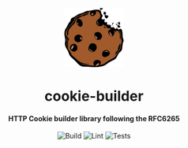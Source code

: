 <div>
  <div align="center" style="display: block; text-align: center;">
    <img src="./docs/cookie.png" height="120" width="120" />
  </div>
  <h1 align="center">cookie-builder</h1>
  <h4 align="center">
    HTTP Cookie builder library following the RFC6265
  </h4>
</div>

<div align="center">

![Build](https://github.com/EstebanBorai/cookie-builder/workflows/build/badge.svg)
![Lint](https://github.com/EstebanBorai/cookie-builder/workflows/lint/badge.svg)
![Tests](https://github.com/EstebanBorai/cookie-builder/workflows/test/badge.svg)

</div>
